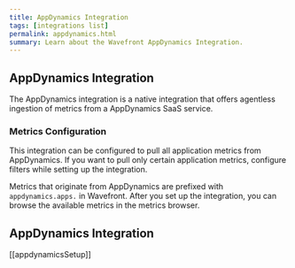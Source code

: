 ```yaml
---
title: AppDynamics Integration
tags: [integrations list]
permalink: appdynamics.html
summary: Learn about the Wavefront AppDynamics Integration.
---
```

## AppDynamics Integration

The AppDynamics integration is a native integration that offers agentless ingestion of metrics from a AppDynamics SaaS service.

### Metrics Configuration
This integration can be configured to pull all application metrics from AppDynamics. If you want to pull only certain application metrics, configure filters while setting up the integration.

Metrics that originate from AppDynamics are prefixed with `appdynamics.apps.` in Wavefront. After you set up the integration, you can browse the available metrics in the metrics browser.

## AppDynamics Integration



[[appdynamicsSetup]]


